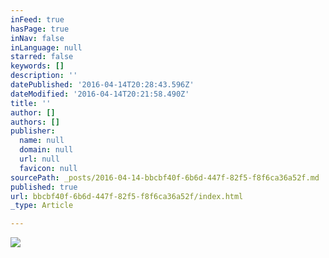```yaml
---
inFeed: true
hasPage: true
inNav: false
inLanguage: null
starred: false
keywords: []
description: ''
datePublished: '2016-04-14T20:28:43.596Z'
dateModified: '2016-04-14T20:21:58.490Z'
title: ''
author: []
authors: []
publisher:
  name: null
  domain: null
  url: null
  favicon: null
sourcePath: _posts/2016-04-14-bbcbf40f-6b6d-447f-82f5-f8f6ca36a52f.md
published: true
url: bbcbf40f-6b6d-447f-82f5-f8f6ca36a52f/index.html
_type: Article

---
```

![](https://the-grid-user-content.s3-us-west-2.amazonaws.com/bd8e0737-c7d3-446c-8839-2ab6d01dc02a.jpg)